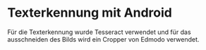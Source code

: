 # Texterkennung mit Android
Für die Texterkennung wurde Tesseract verwendet und für das ausschneiden des Bilds wird ein Cropper von Edmodo verwendet.
